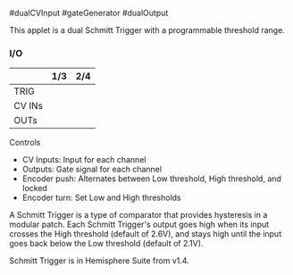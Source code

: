 #dualCVInput #gateGenerator #dualOutput 

This applet is a dual Schmitt Trigger with a programmable threshold range.

### I/O

|        | 1/3 | 2/4 |
| ------ | :-: | :-: |
| TRIG   |     |     |
| CV INs |     |     |
| OUTs   |     |     |


Controls
* CV Inputs: Input for each channel
* Outputs: Gate signal for each channel
* Encoder push: Alternates between Low threshold, High threshold, and locked
* Encoder turn: Set Low and High thresholds

A Schmitt Trigger is a type of comparator that provides hysteresis in a modular patch. Each Schmitt Trigger's output goes high when its input crosses the High threshold (default of 2.6V), and stays high until the input goes back below the Low threshold (default of 2.1V).

Schmitt Trigger is in Hemisphere Suite from v1.4.